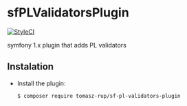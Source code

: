 # sfPLValidatorsPlugin

[![StyleCI](https://github.styleci.io/repos/49588111/shield?branch=master)](https://github.styleci.io/repos/49588111)

symfony 1.x plugin that adds PL validators

## Instalation

  * Install the plugin:

    ~~~sh
    $ composer require tomasz-rup/sf-pl-validators-plugin
    ~~~
